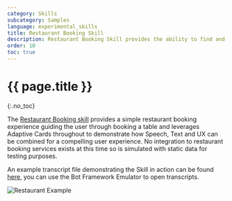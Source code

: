 ```yaml
---
category: Skills
subcategory: Samples
language: experimental_skills
title: Restaurant Booking Skill
description: Restaurant Booking Skill provides the ability to find and book a restaurant reservation.
order: 10
toc: true
---
```


# {{ page.title }}
{:.no_toc}

The [Restaurant Booking skill]({{site.repo}}/tree/master/skills/csharp/experimental/restaurantbookingskill) provides a simple restaurant booking experience guiding the user through booking a table and leverages Adaptive Cards throughout to demonstrate how Speech, Text and UX can be combined for a compelling user experience. No integration to restaurant booking services exists at this time so is simulated with static data for testing purposes.

An example transcript file demonstrating the Skill in action can be found [here]({{site.baseurl}}/assets/transcripts/skills-restaurantbooking.transcript), you can use the Bot Framework Emulator to open transcripts.

![Restaurant Example]({{site.baseurl}}/assets/images/skills-restaurant-transcript.png)
